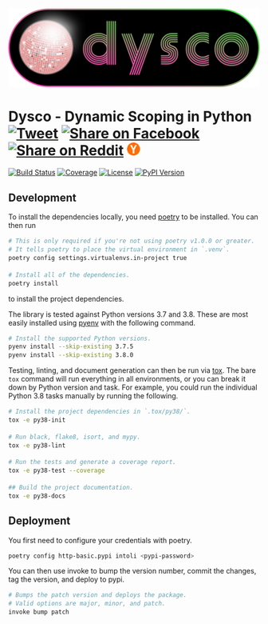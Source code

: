 ![Dysco](https://github.com/intoli/dysco/raw/master/media/dysco.png)

<h1 vertical-align="middle">Dysco - Dynamic Scoping in Python
    <a targe="_blank" href="https://twitter.com/share?url=https%3A%2F%2Fgithub.com%2Fintoli%2Fdysco%2F&text=Dysco%20-%20Configurable%20dynamic%20scoping%20for%20Python">
        <img height="26px" src="https://simplesharebuttons.com/images/somacro/twitter.png"
 +          alt="Tweet"></a>
    <a target="_blank" href="https://www.facebook.com/sharer/sharer.php?u=https%3A//github.com/intoli/dysco">
        <img height="26px" src="https://simplesharebuttons.com/images/somacro/facebook.png"
            alt="Share on Facebook"></a>
    <a target="_blank" href="http://reddit.com/submit?url=https%3A%2F%2Fgithub.com%2Fintoli%2Fdysco%2F&title=Dysco%20%E2%80%94%20Configurable%20dynamic%20scoping%20for%20Python">
        <img height="26px" src="https://simplesharebuttons.com/images/somacro/reddit.png"
            alt="Share on Reddit"></a>
    <a target="_blank" href="https://news.ycombinator.com/submitlink?u=https://github.com/intoli/dysco&t=Dysco%20%E2%80%94%20Configurable%20dynamic%20scoping%20for%20Python">
        <img height="26px" src="https://github.com/intoli/dysco/raw/master/media/ycombinator.png"
            alt="Share on Hacker News"></a>
</h1>

<p align="left">
    <a href="https://circleci.com/gh/intoli/dysco/tree/master">
        <img src="https://img.shields.io/circleci/project/github/intoli/dysco/master.svg"
            alt="Build Status"></a>
    <a href="https://circleci.intoli.com/artifacts/intoli/dysco/coverage-report/index.html">
        <img src="https://img.shields.io/badge/dynamic/json.svg?label=coverage&colorB=ff69b4&query=$.coverage&uri=https://circleci.intoli.com/artifacts/intoli/dysco/coverage-report/total-coverage.json"
          alt="Coverage"></a>
    <a href="https://github.com/intoli/dysco/blob/master/LICENSE.md">
        <img src="https://img.shields.io/pypi/l/dysco.svg"
            alt="License"></a>
    <a href="https://pypi.python.org/pypi/dysco/">
        <img src="https://img.shields.io/pypi/v/dysco.svg"
            alt="PyPI Version"></a>
</p>


## Development

To install the dependencies locally, you need [poetry](https://poetry.eustace.io/docs/#installation) to be installed.
You can then run

```bash
# This is only required if you're not using poetry v1.0.0 or greater.
# It tells poetry to place the virtual environment in `.venv`.
poetry config settings.virtualenvs.in-project true

# Install all of the dependencies.
poetry install
```

to install the project dependencies.

The library is tested against Python versions 3.7 and 3.8.
These are most easily installed using [pyenv](https://github.com/pyenv/pyenv#installation) with the following command.

```bash
# Install the supported Python versions.
pyenv install --skip-existing 3.7.5
pyenv install --skip-existing 3.8.0
```

Testing, linting, and document generation can then be run via [tox](https://tox.readthedocs.io/en/latest/).
The bare `tox` command will run everything in all environments, or you can break it down by Python version and task.
For example, you could run the individual Python 3.8 tasks manually by running the following.

```bash
# Install the project dependencies in `.tox/py38/`.
tox -e py38-init

# Run black, flake8, isort, and mypy.
tox -e py38-lint

# Run the tests and generate a coverage report.
tox -e py38-test --coverage

## Build the project documentation.
tox -e py38-docs
```

## Deployment

You first need to configure your credentials with poetry.

```bash
poetry config http-basic.pypi intoli <pypi-password>
```

You can then use invoke to bump the version number, commit the changes, tag the version, and deploy to pypi.

```bash
# Bumps the patch version and deploys the package.
# Valid options are major, minor, and patch.
invoke bump patch
```
